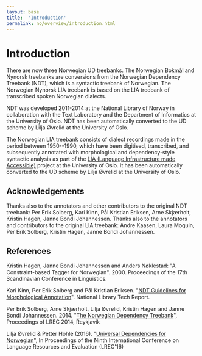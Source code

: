 ```yaml
---
layout: base
title:  'Introduction'
permalink: no/overview/introduction.html
---
```


# Introduction

There are now three Norwegian UD treebanks. The Norwegian Bokmål and Nynorsk treebanks are conversions from the Norwegian
Dependency Treebank (NDT), which is a syntactic treebank of Norwegian. The Norwegian Nynorsk LIA treebank is based on the LIA treebank of transcribed spoken Norwegian dialects.

NDT was developed 2011-2014 at the National Library of Norway in collaboration
with the Text Laboratory and the Department of Informatics at the
University of Oslo. NDT has been automatically converted to the UD
scheme by Lilja Øvrelid at the University of Oslo.

The Norwegian LIA treebank consists of dialect recordings made in the
  period between 1950--1990, which have been digitised, transcribed,
  and subsequently annotated with morphological and dependency-style
  syntactic analysis as part of the [LIA (Language Infrastructure made
  Accessible)](http://www.hf.uio.no/iln/english/research/projects/language-infrastructure-made-accessible/)  project at the University of Oslo. It has been automatically converted to the UD
scheme by Lilja Øvrelid at the University of Oslo.


## Acknowledgements
Thanks also to the annotators and other contributors to the original NDT treebank: Per Erik Solberg, Kari Kinn, Pål Kristian Eriksen, Arne Skjærholt, Kristin Hagen, Janne Bondi Johannessen. Thanks also to the annotators and contributors to the original LIA treebank: Andre Kaasen, Laura Moquin, Per Erik Solberg, Kristin Hagen, Janne Bondi Johannessen.

## References

Kristin Hagen, Janne Bondi Johannessen and Anders Nøklestad: "A
Constraint-based Tagger for Norwegian". 2000. Proceedings of the 17th
Scandinavian Conference in Linguistics.

Kari Kinn, Per Erik Solberg and Pål Kristian Eriksen. "[NDT Guidelines
for Morphological Annotation](http://www.nb.no/sbfil/dok/20140314_guidelines_ndt_english.pdf)". National Library Tech Report.

Per Erik Solberg, Arne Skjærholt, Lilja Øvrelid, Kristin Hagen and
Janne Bondi Johannessen. 2014. "[The Norwegian Dependency Treebank](http://www.lrec-conf.org/proceedings/lrec2014/pdf/303_Paper.pdf)",
Proceedings of LREC 2014, Reykjavik

Lilja Øvrelid & Petter Hohle (2016). "[Universal Dependencies for Norwegian](http://www.lrec-conf.org/proceedings/lrec2016/pdf/462_Paper.pdf)", In Proceedings of the Ninth International Conference on Language Resources and Evaluation (LREC'16)
